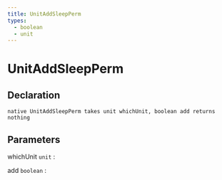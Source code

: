 ```yaml
---
title: UnitAddSleepPerm
types:
  - boolean
  - unit
---
```


# UnitAddSleepPerm

## Declaration

```jass
native UnitAddSleepPerm takes unit whichUnit, boolean add returns nothing
```

## Parameters
whichUnit `unit`
: 

add `boolean`
: 
